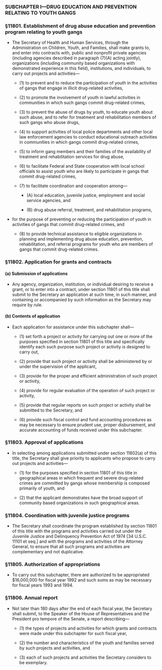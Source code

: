 ### SUBCHAPTER I—DRUG EDUCATION AND PREVENTION RELATING TO YOUTH GANGS

### §11801. Establishment of drug abuse education and prevention program relating to youth gangs
* The Secretary of Health and Human Services, through the Administration on Children, Youth, and Families, shall make grants to, and enter into contracts with, public and nonprofit private agencies (including agencies described in paragraph (7)(A) acting jointly), organizations (including community based organizations with demonstrated experience in this field), institutions, and individuals, to carry out projects and activities—

  * (1) to prevent and to reduce the participation of youth in the activities of gangs that engage in illicit drug-related activities,

  * (2) to promote the involvement of youth in lawful activities in communities in which such gangs commit drug-related crimes,

  * (3) to prevent the abuse of drugs by youth, to educate youth about such abuse, and to refer for treatment and rehabilitation members of such gangs who abuse drugs,

  * (4) to support activities of local police departments and other local law enforcement agencies to conduct educational outreach activities in communities in which gangs commit drug-related crimes,

  * (5) to inform gang members and their families of the availability of treatment and rehabilitation services for drug abuse,

  * (6) to facilitate Federal and State cooperation with local school officials to assist youth who are likely to participate in gangs that commit drug-related crimes,

  * (7) to facilitate coordination and cooperation among—

    * (A) local education, juvenile justice, employment and social service agencies, and

    * (B) drug abuse referral, treatment, and rehabilitation programs,


* for the purpose of preventing or reducing the participation of youth in activities of gangs that commit drug-related crimes, and

  * (8) to provide technical assistance to eligible organizations in planning and implementing drug abuse education, prevention, rehabilitation, and referral programs for youth who are members of gangs that commit drug-related crimes.

### §11802. Application for grants and contracts
#### (a) Submission of applications
* Any agency, organization, institution, or individual desiring to receive a grant, or to enter into a contract, under section 11801 of this title shall submit to the Secretary an application at such time, in such manner, and containing or accompanied by such information as the Secretary may require by rule.

#### (b) Contents of application
* Each application for assistance under this subchapter shall—

  * (1) set forth a project or activity for carrying out one or more of the purposes specified in section 11801 of this title and specifically identify each such purpose such project or activity is designed to carry out,

  * (2) provide that such project or activity shall be administered by or under the supervision of the applicant,

  * (3) provide for the proper and efficient administration of such project or activity,

  * (4) provide for regular evaluation of the operation of such project or activity,

  * (5) provide that regular reports on such project or activity shall be submitted to the Secretary, and

  * (6) provide such fiscal control and fund accounting procedures as may be necessary to ensure prudent use, proper disbursement, and accurate accounting of funds received under this subchapter.

### §11803. Approval of applications
* In selecting among applications submitted under section 11802(a) of this title, the Secretary shall give priority to applicants who propose to carry out projects and activities—

  * (1) for the purposes specified in section 11801 of this title in geographical areas in which frequent and severe drug-related crimes are committed by gangs whose membership is composed primarily of youth, and

  * (2) that the applicant demonstrates have the broad support of community based organizations in such geographical areas.

### §11804. Coordination with juvenile justice programs
* The Secretary shall coordinate the program established by section 11801 of this title with the programs and activities carried out under the Juvenile Justice and Delinquency Prevention Act of 1974 [34 U.S.C. 11101 et seq.] and with the programs and activities of the Attorney General, to ensure that all such programs and activities are complementary and not duplicative.

### §11805. Authorization of appropriations
* To carry out this subchapter, there are authorized to be appropriated $16,000,000 for fiscal year 1992 and such sums as may be necessary for fiscal years 1993 and 1994.

### §11806. Annual report
* Not later than 180 days after the end of each fiscal year, the Secretary shall submit, to the Speaker of the House of Representatives and the President pro tempore of the Senate, a report describing—

  * (1) the types of projects and activities for which grants and contracts were made under this subchapter for such fiscal year,

  * (2) the number and characteristics of the youth and families served by such projects and activities, and

  * (3) each of such projects and activities the Secretary considers to be exemplary.
